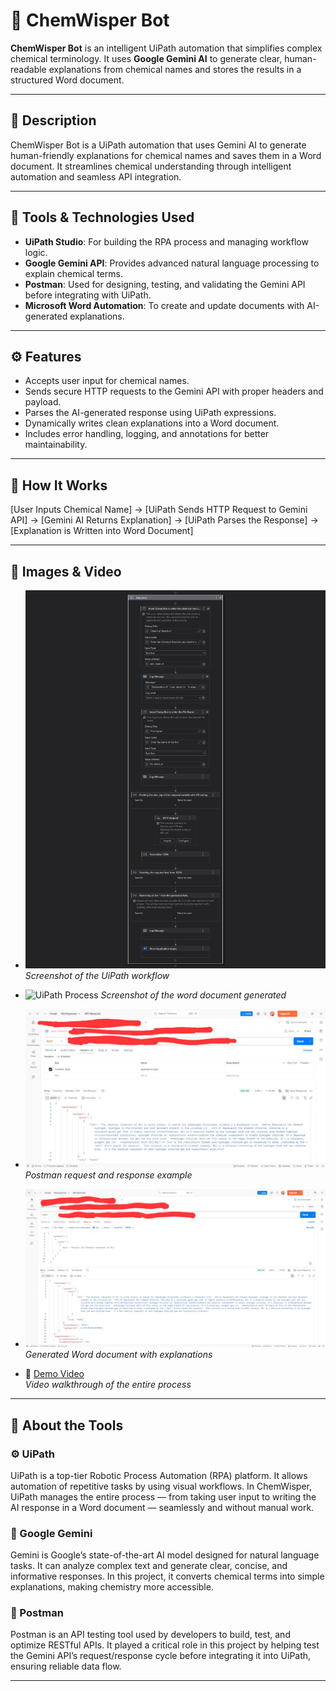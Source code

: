 # 🌟 ChemWisper Bot

**ChemWisper Bot** is an intelligent UiPath automation that simplifies complex chemical terminology. It uses **Google Gemini AI** to generate clear, human-readable explanations from chemical names and stores the results in a structured Word document.

---

## 🔬 Description

ChemWisper Bot is a UiPath automation that uses Gemini AI to generate human-friendly explanations for chemical names and saves them in a Word document. It streamlines chemical understanding through intelligent automation and seamless API integration.

---

## 🧰 Tools & Technologies Used

- **UiPath Studio**: For building the RPA process and managing workflow logic.  
- **Google Gemini API**: Provides advanced natural language processing to explain chemical terms.  
- **Postman**: Used for designing, testing, and validating the Gemini API before integrating with UiPath.  
- **Microsoft Word Automation**: To create and update documents with AI-generated explanations.

---

## ⚙️ Features

- Accepts user input for chemical names.  
- Sends secure HTTP requests to the Gemini API with proper headers and payload.  
- Parses the AI-generated response using UiPath expressions.  
- Dynamically writes clean explanations into a Word document.  
- Includes error handling, logging, and annotations for better maintainability.

---

## 🚀 How It Works

[User Inputs Chemical Name] -> [UiPath Sends HTTP Request to Gemini API] -> [Gemini AI Returns Explanation] -> [UiPath Parses the Response] -> [Explanation is Written into Word Document]


---

## 📸 Images & Video

- ![UiPath Process](Images/Mainsequence.jpg)
  *Screenshot of the UiPath workflow*

- ![UiPath Process](ChemWisper/word.jpg)
  *Screenshot of the word document generated*

- ![Postman API Test](Images/Postman2.jpg)  
  *Postman request and response example*

- ![Output Document](Images/Postman1.jpg)  
  *Generated Word document with explanations*

- 🎥 [Demo Video](Images/ChemWisper.mp4)  
  *Video walkthrough of the entire process*

---

## 📘 About the Tools

### ⚙️ UiPath  
UiPath is a top-tier Robotic Process Automation (RPA) platform. It allows automation of repetitive tasks by using visual workflows. In ChemWisper, UiPath manages the entire process — from taking user input to writing the AI response in a Word document — seamlessly and without manual work.

### 🤖 Google Gemini  
Gemini is Google’s state-of-the-art AI model designed for natural language tasks. It can analyze complex text and generate clear, concise, and informative responses. In this project, it converts chemical terms into simple explanations, making chemistry more accessible.

### 🧪 Postman  
Postman is an API testing tool used by developers to build, test, and optimize RESTful APIs. It played a critical role in this project by helping test the Gemini API’s request/response cycle before integrating it into UiPath, ensuring reliable data flow.

---

